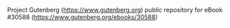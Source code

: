 Project Gutenberg (https://www.gutenberg.org) public repository for eBook #30588 (https://www.gutenberg.org/ebooks/30588)
